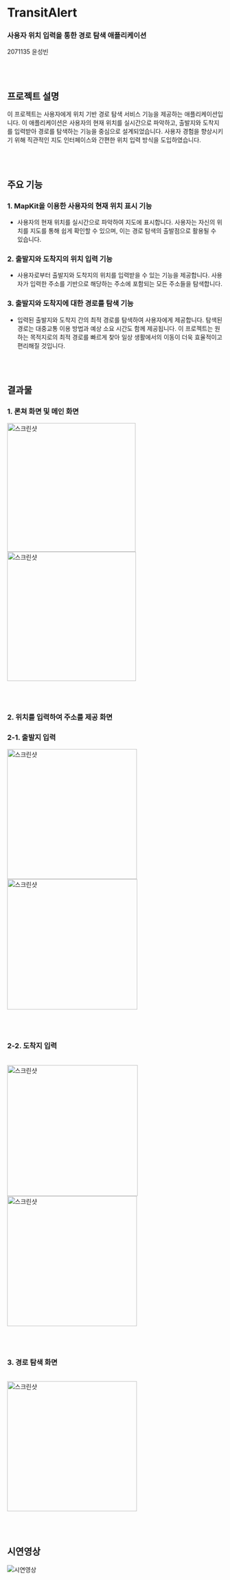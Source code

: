 # TransitAlert #

### **사용자 위치 입력을 통한 경로 탐색 애플리케이션** ###
2071135 윤성빈

<br><br>

## 프로젝트 설명 ##
이 프로젝트는 사용자에게 위치 기반 경로 탐색 서비스 기능을 제공하는 애플리케이션입니다. 이 애플리케이션은 사용자의 현재 위치를 실시간으로 파악하고, 출발지와 도착지를 입력받아 경로를 탐색하는 기능을 중심으로 설계되었습니다. 사용자 경험을 향상시키기 위해 직관적인 지도 인터페이스와 간편한 위치 입력 방식을 도입하였습니다.


<br><br>

## 주요 기능 ##
### 1. MapKit을 이용한 사용자의 현재 위치 표시 기능 ###
   - 사용자의 현재 위치를 실시간으로 파악하여 지도에 표시합니다. 사용자는 자신의 위치를 지도를 통해 쉽게 확인할 수 있으며, 이는 경로 탐색의 출발점으로 활용될 수 있습니다.
     
### 2. 출발지와 도착지의 위치 입력 기능 ###
  - 사용자로부터 출발지와 도착지의 위치를 입력받을 수 있는 기능을 제공합니다. 사용자가 입력한 주소를 기반으로 해당하는 주소에 포함되는 모든 주소들을 탐색합니다. 

### 3. 출발지와 도착지에 대한 경로를 탐색 기능 ###
  - 입력된 출발지와 도착지 간의 최적 경로를 탐색하여 사용자에게 제공합니다. 탐색된 경로는 대중교통 이용 방법과 예상 소요 시간도 함께 제공됩니다. 이 프로젝트는 원하는 목적지로의 최적 경로를 빠르게 찾아 일상 생활에서의 이동이 더욱 효율적이고 편리해질 것입니다.

<br><br>


## 결과물 ##


### 1. 론쳐 화면 및 메인 화면 ###
<img width="299" alt="스크린샷" src="https://github.com/binnay/TransitAlert/assets/125789787/1d59654c-c221-4b72-b225-df9ff14f16c3">
<img width="300" alt="스크린샷" src="https://github.com/binnay/TransitAlert/assets/125789787/f4795fde-d270-40cd-ac6f-47f885420c94">

<br><br>

### 2. 위치를 입력하여 주소를 제공 화면 ###

### 2-1. 출발지 입력 ###

<img width="302" alt="스크린샷" src="https://github.com/binnay/TransitAlert/assets/125789787/eb27e832-5a83-40d0-99e6-aaf2bf141e44">
<img width="303" alt="스크린샷" src="https://github.com/binnay/TransitAlert/assets/125789787/4116dfa3-fc39-41e8-9d4e-d4aa4a70ee09">

<br><br>
### 2-2. 도착지 입력 ###
<br>
<img width="304" alt="스크린샷" src="https://github.com/binnay/TransitAlert/assets/125789787/852d4212-48dd-4db2-af33-2ffb1f43e37e">
<img width="302" alt="스크린샷" src="https://github.com/binnay/TransitAlert/assets/125789787/44819c50-e5d3-4b51-8b8d-f55c1ff8e0ee">

<br><br>

### 3. 경로 탐색 화면 ###
<br>
<img width="302" alt="스크린샷" src="https://github.com/binnay/TransitAlert/assets/125789787/07e14f51-3887-4f46-ba60-4f0b6b1f43c8">

<br><br>

## 시연영상 ##

![시연영상](https://github.com/binnay/TransitAlert/assets/125789787/aade7702-1163-4acc-8119-5c44dc651421)
